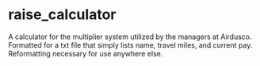 # raise_calculator
A calculator for the multiplier system utilized by the managers at Airdusco.
Formatted for a txt file that simply lists name, travel miles, and current pay. Reformatting necessary for use anywhere else.
